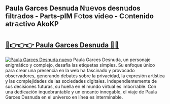 ## Paula Garces Desnuda N𝚞𝚎vos desn𝚞dos filtr𝚊dos - Parts-pIM F𝚘tos vid𝚎o - C𝚘ntenido atr𝚊ctivo AkoKP

# <h2><a href="http://mb3884.tromn.icu/?c=Paula+Garces+Desnuda">🔗👉👉👉 Paula Garces Desnuda 🔗🔗</a></h2>

[![Paula Garces Desnuda nuevo](https://i.imgur.com/pEAQMta.gif)](http://mb3884.tromn.icu/?c=Paula+Garces+Desnuda)
Paula Garces Desnuda, un personaje enigmático y complejo, desafía las etiquetas simples. Su enfoque único para crear una presencia en la web ha fascinado y provocado observadores, generando debates sobre la privacidad, la expresión artística y las complejidades de las sociedades digitales. Independientemente de sus decisiones futuras, su huella en el mundo virtual es imborrable. Con una dedicación inquebrantable y un encanto innegable, el viaje de Paula Garces Desnuda en el universo en línea es interminable.
